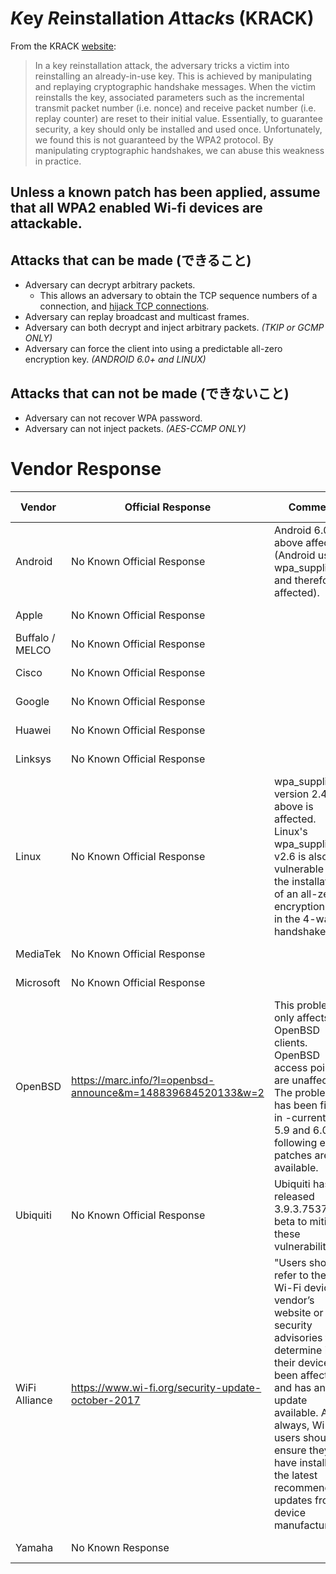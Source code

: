 # *K*ey *R*einstallation *A*tta*ck*s (KRACK)

From the KRACK <a href="https://www.krackattacks.com/">website</a>:
> In a key reinstallation attack, the adversary tricks a victim into reinstalling an already-in-use key. This is achieved by manipulating and replaying cryptographic handshake messages. When the victim reinstalls the key, associated parameters such as the incremental transmit packet number (i.e. nonce) and receive packet number (i.e. replay counter) are reset to their initial value. Essentially, to guarantee security, a key should only be installed and used once. Unfortunately, we found this is not guaranteed by the WPA2 protocol. By manipulating cryptographic handshakes, we can abuse this weakness in practice.

## Unless a known patch has been applied, assume that all WPA2 enabled Wi-fi devices are attackable.

## Attacks that can be made (できること)
* Adversary can decrypt arbitrary packets.
  * This allows an adversary to obtain the TCP sequence numbers of a connection, and <a href="https://en.wikipedia.org/wiki/TCP_sequence_prediction_attack">hijack TCP connections</a>.
* Adversary can replay broadcast and multicast frames.
* Adversary can both decrypt and inject arbitrary packets. *(TKIP or GCMP ONLY)*
* Adversary can force the client into using a predictable all-zero encryption key. *(ANDROID 6.0+ and LINUX)*

## Attacks that can not be made (できないこと)
* Adversary can not recover WPA password.
* Adversary can not inject packets. *(AES-CCMP ONLY)*


# Vendor Response

| Vendor          | Official Response                                           | Comment                                                                                                                                                                                                                                                                           | Last Checked | Last Updated |
|-----------------|-------------------------------------------------------------|-----------------------------------------------------------------------------------------------------------------------------------------------------------------------------------------------------------------------------------------------------------------------------------|--------------|--------------|
| Android         | No Known Official Response                                  | Android 6.0 and above affected (Android uses wpa_supplicant and therefore is affected).                                                                                                                                                                                           | 2017-10-16   | 2017-10-16   |
| Apple           | No Known Official Response                                  |                                                                                                                                                                                                                                                                                   | 2017-10-16   | 2017-10-16   |
| Buffalo / MELCO | No Known Official Response                                  |                                                                                                                                                                                                                                                                                   | 2017-10-16   | 2017-10-16   |
| Cisco           | No Known Official Response                                  |                                                                                                                                                                                                                                                                                   | 2017-10-16   | 2017-10-16   |
| Google          | No Known Official Response                                  |                                                                                                                                                                                                                                                                                   | 2017-10-16   | 2017-10-16   |
| Huawei          | No Known Official Response                                  |                                                                                                                                                                                                                                                                                   | 2017-10-16   | 2017-10-16   |
| Linksys         | No Known Official Response                                  |                                                                                                                                                                                                                                                                                   | 2017-10-16   | 2017-10-16   |
| Linux           | No Known Official Response                                  | wpa_supplicant version 2.4 and above is affected. Linux's wpa_supplicant v2.6 is also vulnerable to the installation of an all-zero encryption key in the 4-way handshake.                                                                                                        | 2017-10-16   | 2017-10-16   |
| MediaTek        | No Known Official Response                                  |                                                                                                                                                                                                                                                                                   | 2017-10-16   | 2017-10-16   |
| Microsoft       | No Known Official Response                                  |                                                                                                                                                                                                                                                                                   | 2017-10-16   | 2017-10-16   |
| OpenBSD         | https://marc.info/?l=openbsd-announce&m=148839684520133&w=2 | This problem only affects OpenBSD clients. OpenBSD access points are unaffected. The problem has been fixed in -current. For 5.9 and 6.0 the following errata patches are available.                                                                                              | 2017-10-16   | 2017-10-16   |
| Ubiquiti        | No Known Official Response                                  | Ubiquiti has released 3.9.3.7537 in beta to mitigate these vulnerabilities.                                                                                                                                                                                                       | 2017-10-16   | 2017-10-16   |
| WiFi Alliance   | https://www.wi-fi.org/security-update-october-2017          | "Users should refer to their Wi-Fi device vendor’s website or security advisories to determine if their device has been affected and has an update available. As always, Wi-Fi users should ensure they have installed the latest recommended updates from device manufacturers." | 2017-10-16   | 2017-10-16   |
| Yamaha          | No Known Response                                           |                                                                                                                                                                                                                                                                                   | 2017-10-16   | 2017-10-16   |
